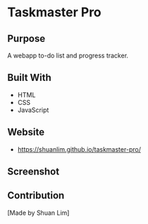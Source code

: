 # Taskmaster Pro

## Purpose

A webapp to-do list and progress tracker.

## Built With 
 
- HTML
- CSS
- JavaScript 

## Website

- https://shuanlim.github.io/taskmaster-pro/

## Screenshot




## Contribution

[Made by Shuan Lim]
